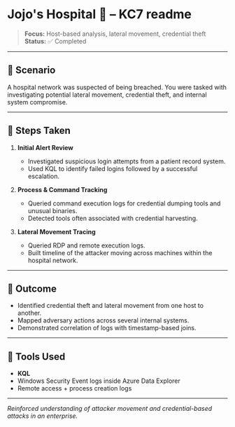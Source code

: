 
# Jojo's Hospital 🏥 – KC7 readme

> **Focus:** Host-based analysis, lateral movement, credential theft  
> **Status:** ✅ Completed

---

## 🧠 Scenario

A hospital network was suspected of being breached. You were tasked with investigating potential lateral movement, credential theft, and internal system compromise.

---

## 🔎 Steps Taken

1. **Initial Alert Review**
   - Investigated suspicious login attempts from a patient record system.
   - Used KQL to identify failed logins followed by a successful escalation.

2. **Process & Command Tracking**
   - Queried command execution logs for credential dumping tools and unusual binaries.
   - Detected tools often associated with credential harvesting.

3. **Lateral Movement Tracing**
   - Queried RDP and remote execution logs.
   - Built timeline of the attacker moving across machines within the hospital network.

---

## 🔐 Outcome

- Identified credential theft and lateral movement from one host to another.
- Mapped adversary actions across several internal systems.
- Demonstrated correlation of logs with timestamp-based joins.

---

## 🧰 Tools Used

- **KQL**
- Windows Security Event logs inside Azure Data Explorer
- Remote access + process creation logs

---

*Reinforced understanding of attacker movement and credential-based attacks in an enterprise.*
